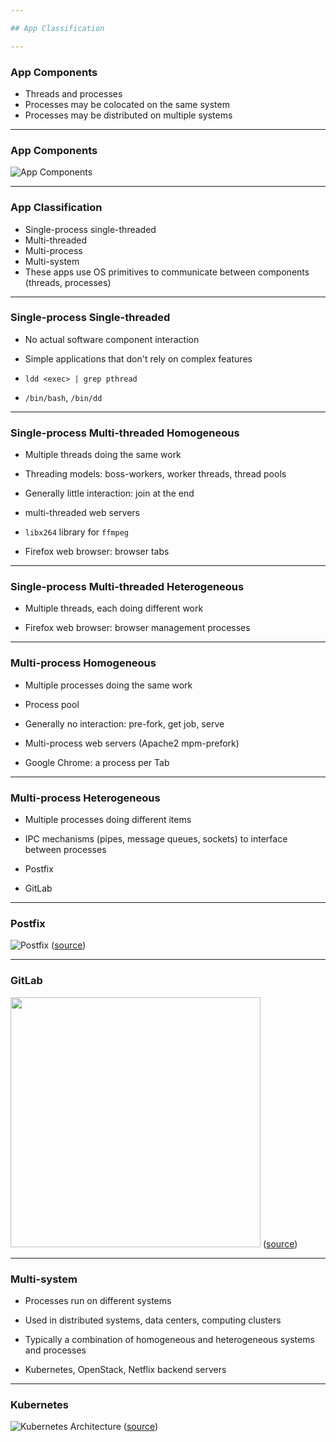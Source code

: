 ```yaml
---

## App Classification

---
```


### App Components

- Threads and processes
- Processes may be colocated on the same system
- Processes may be distributed on multiple systems

----

### App Components

![App Components](./media/app-components.svg)

---

### App Classification

- Single-process single-threaded
- Multi-threaded
- Multi-process
- Multi-system
- These apps use OS primitives to communicate between components (threads, processes)

----

### Single-process Single-threaded

- No actual software component interaction
- Simple applications that don't rely on complex features
- `ldd <exec> | grep pthread`

- `/bin/bash`, `/bin/dd`

----

### Single-process Multi-threaded Homogeneous

- Multiple threads doing the same work
- Threading models: boss-workers, worker threads, thread pools
- Generally little interaction: join at the end

- multi-threaded web servers
- `libx264` library for `ffmpeg`
- Firefox web browser: browser tabs

----

### Single-process Multi-threaded Heterogeneous

- Multiple threads, each doing different work

- Firefox web browser: browser management processes

----

### Multi-process Homogeneous

- Multiple processes doing the same work
- Process pool
- Generally no interaction: pre-fork, get job, serve

- Multi-process web servers (Apache2 mpm-prefork)
- Google Chrome: a process per Tab

----

### Multi-process Heterogeneous

- Multiple processes doing different items
- IPC mechanisms (pipes, message queues, sockets) to interface between processes

- Postfix
- GitLab

----

### Postfix

![Postfix](./media/postfix-architecture.svg) ([source](https://commons.wikimedia.org/wiki/File:Postfix_architecture.svg))

----

### GitLab

<img src="./media/gitlab-architecture.png" width="400" /> ([source](https://docs.gitlab.com/ee/development/architecture.html))

----

### Multi-system

- Processes run on different systems
- Used in distributed systems, data centers, computing clusters
- Typically a combination of homogeneous and heterogeneous systems and processes

- Kubernetes, OpenStack, Netflix backend servers

----

### Kubernetes

![Kubernetes Architecture](./media/kubernetes-architecture.png) ([source](https://medium.com/devops-mojo/kubernetes-architecture-overview-introduction-to-k8s-architecture-and-understanding-k8s-cluster-components-90e11eb34ccd))
